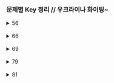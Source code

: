 ### 문제별 Key 정리 // 우크라이나 화이팅~

<details>
	<summary>
		56
	</summary>
	<br>
	
    Object란 => {key : value } //{rusia : 17098242} 
    Array란 => 0: russia 1: 17098242
	
---
	
* Object.entries()???
entries를 사용하면 객체가 가지고 있는 모든 프로퍼티를 키와 값 쌍을 배열 형태로 반환해 줌.
예를들어
test = {
a: 1
b: 2
c: 3
};
먼저 test변수가 a,b,c,의 프로퍼티로 이루어져 있는데 Object.entries(test)메소드를 써보면 결과는 이렇다

[Array(2), Array(2), Array(2)]

0: (2)[a,1]
1: (2)[b,2]
2: (2)[a,3]

---

- Math.max.apply(null, numbers)
  fn.apply(thisArg, [args Array])
  this인자를 첫번째로 인자로 받고, 두번째 인자로 배열을 받음. 예를 들면
  var arr = [1,2,3,4,5,6];에서
  Math.mxx(arr);는 에러가 난다.
  왜냐면 전역변수?에 배열을 넣어 Math.max함수를 적용하면 오류가 남.
  Math.max.apply(null, arr); => 6을 반환 받는다

<br>

</details>
<br>

<details>
	<summary>66</summary>
<br>
	for(i=0, i<버스시간.length, i++){}

    =>

    for (i in 버스시간){
    console.log(버스시간[i])
    }

</details>
<br>

<details>
	<summary>69</summary>
<br>
* includes() VS Filter()

    includes는 요소를 true, false 반환
    Filter는 요소를 찾을 조건을 줄 수 있음

- slice() VS splice()

  slice(start, end) // 처음과 끝에 해당하는 인덱스 값 추출!
  splice(start, end, 추가1,추가2,추가3) // start: 배열의 변경을 시작할 index, end: 배열에서 제거할 요소의 수, 추가1: 배열의 추가요소

</details>
<br>

<details>
	<summary>79</summary>
<br>
	
    unshift(test.pop()); 
    pop메소드로 제거된 요소들을 맨 앞으로 밀어줌
</details>
<br>

<details>
	<summary>81</summary>
<br>
	
    replace('i', 'p'); // i를 p로 바꿔주자
</details>
<br>

